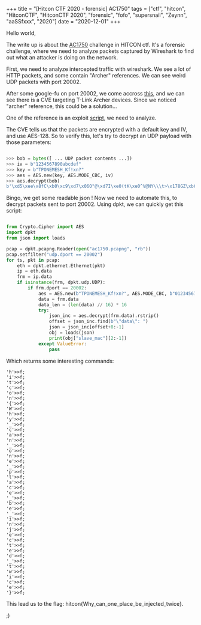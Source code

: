 +++
title = "[Hitcon CTF 2020 - forensic] AC1750"
tags = ["ctf", "hitcon", "HitconCTF", "HitconCTF 2020", "forensic", "fofo", "supersnail", "Zeynn", "aaSSfxxx", "2020"]
date = "2020-12-01"
+++

Hello world,

The write up is about the [AC1750](https://www.mediafire.com/file/cs2xsbc7vzrimfm/ac1750-452ca8a9038502712d30c628d3444e5a22894611f1286b7a818203bdf838b434.tar.gz/file) challenge in HITCON ctf. It's a forensic challenge, where we need to analyze packets captured by Wireshark to find out what an attacker is doing on the network.

First, we need to analyze intercepted traffic with wireshark. We see a lot of HTTP packets, and some contain "Archer" references. We can see weird UDP packets with port 20002.

After some google-fu on port 20002, we come accross [this](https://www.speedguide.net/port.php?port=20002), and we can see there is a CVE targeting T-Link Archer devices. Since we noticed "archer" reference, this could be a solution...

One of the reference is an exploit [script](https://packetstormsecurity.com/files/157255/TP-Link-Archer-A7-C7-Unauthenticated-LAN-Remote-Code-Execution.html),  we need to analyze.

The CVE tells us that the packets are encrypted with a default key and IV, and use AES-128. So to verify this, let's try to decrypt an UDP payload with those parameters:

```python

>>> bob = bytes([ ... UDP packet contents ...])
>>> iv = b"1234567890abcdef"
>>> key = b"TPONEMESH_Kf!xn?"
>>> aes = AES.new(key, AES.MODE_CBC, iv)
>>> aes.decrypt(bob)
b'\xd5\xee\x8fC\xb0\xc9\xd7\x06O"@\xd7I\xe0(tK\xe0^V@NY\\\t>\x178GZ\xb6de_key_offer", "data": {"group_id": "1234", "ip": "1.3.3.7", "slave_mac": "\';echo>f;\'", "slave_private_account": "aaaaa", "slave_private_password": "aaaaa", "want_to_join": false, "model": "owned", "product_type": "archer", "operation_mode": "aaaaa"}}      '

```
Bingo, we get some readable json ! Now we need to automate this, to decrypt packets sent to port 20002. Using dpkt, we can quickly get this script:

```python

from Crypto.Cipher import AES
import dpkt
from json import loads

pcap = dpkt.pcapng.Reader(open("ac1750.pcapng", "rb"))
pcap.setfilter("udp.dport == 20002")
for ts, pkt in pcap:
    eth = dpkt.ethernet.Ethernet(pkt)
    ip = eth.data
    frm = ip.data
    if isinstance(frm, dpkt.udp.UDP):
        if frm.dport == 20002:
            aes = AES.new(b"TPONEMESH_Kf!xn?", AES.MODE_CBC, b"0123456789abcdef")
            data = frm.data
            data_len = (len(data) // 16) * 16
            try:
                json_inc = aes.decrypt(frm.data).rstrip()
                offset = json_inc.find(b"\"data\": ")
                json = json_inc[offset+8:-1]
                obj = loads(json)
                print(obj["slave_mac"][2:-1])
            except ValueError:
                pass

```
Which returns some interesting commands:
```								
'h'>>f;
'i'>>f;
't'>>f;
'c'>>f;
'o'>>f;
'n'>>f;
'{'>>f;
'W'>>f;
'h'>>f;
'y'>>f;
'_'>>f;
'c'>>f;
'a'>>f;
'n'>>f;
'_'>>f;
'o'>>f;
'n'>>f;
'e'>>f;
'_'>>f;
'p'>>f;
'l'>>f;
'a'>>f;
'c'>>f;
'e'>>f;
'_'>>f;
'b'>>f;
'e'>>f;
'_'>>f;
'i'>>f;
'n'>>f;
'j'>>f;
'e'>>f;
'c'>>f;
't'>>f;
'e'>>f;
'd'>>f;
'_'>>f;
't'>>f;
'w'>>f;
'i'>>f;
'c'>>f;
'e'>>f;
'}'>>f;
```

This lead us to the flag: hitcon{Why_can_one_place_be_injected_twice}.

;)

